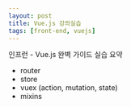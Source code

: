 ```yaml
---
layout: post
title: Vue.js 강의실습
tags: [front-end, vuejs]
---
```



인프런 - Vue.js 완벽 가이드 실습 요약

* router
* store
* vuex (action, mutation, state)
* mixins